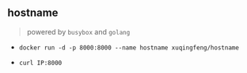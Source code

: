 ## hostname
> powered by `busybox` and `golang`

- `docker run -d -p 8000:8000 --name hostname xuqingfeng/hostname`

- `curl IP:8000`